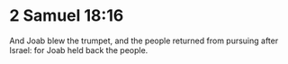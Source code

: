 # 2 Samuel 18:16

And Joab blew the trumpet, and the people returned from pursuing after Israel: for Joab held back the people.